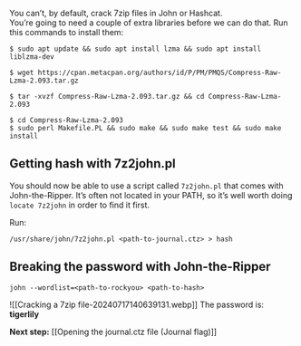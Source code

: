You can’t, by default, crack 7zip files in John or Hashcat.  
You’re going to need a couple of extra libraries before we can do that. Run this commands to install them:

```
$ sudo apt update && sudo apt install lzma && sudo apt install liblzma-dev

$ wget https://cpan.metacpan.org/authors/id/P/PM/PMQS/Compress-Raw-Lzma-2.093.tar.gz

$ tar -xvzf Compress-Raw-Lzma-2.093.tar.gz && cd Compress-Raw-Lzma-2.093

$ cd Compress-Raw-Lzma-2.093
$ sudo perl Makefile.PL && sudo make && sudo make test && sudo make install
```

## Getting hash with 7z2john.pl

You should now be able to use a script called `7z2john.pl` that comes with John-the-Ripper. It’s often not located in your PATH, so it’s well worth doing `locate 7z2john` in order to find it first.

Run:

```
/usr/share/john/7z2john.pl <path-to-journal.ctz> > hash
```


## Breaking the password with John-the-Ripper

```
john --wordlist=<path-to-rockyou> <path-to-hash>
```

![[Cracking a 7zip file-20240717140639131.webp]]
The password is: **tigerlily**

**Next step:** [[Opening the journal.ctz file (Journal flag)]]